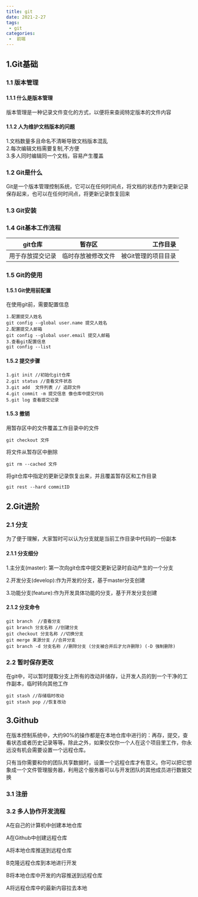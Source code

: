 ```yaml
---
title: git
date: 2021-2-27
tags:
 - git
categories:
 -  前端
---
```


<Boxx type='tip'  changeTime="6000"/> 


## 1.Git基础
### 1.1 版本管理
#### 1.1.1 什么是版本管理
版本管理是一种记录文件变化的方式，以便将来查阅特定版本的文件内容
#### 1.1.2 人为维护文档版本的问题
1.文档数量多且命名不清晰导致文档版本混乱<br/>
2.每次编辑文档需要复制,不方便<br/>
3.多人同时编辑同一个文档，容易产生覆盖
### 1.2 Git是什么
Git是一个版本管理控制系统，它可以在任何时间点，将文档的状态作为更新记录保存起来，也可以在任何时间点，将更新记录恢复回来
### 1.3 Git安装
### 1.4 Git基本工作流程


| git仓库         | 暂存区        | 工作目录  |
| --------------- |:-------------:| -----:|
| 用于存放提交记录| 临时存放被修改文件 |被Git管理的项目目录 |


### 1.5 Git的使用
#### 1.5.1 Git使用前配置
在使用git前，需要配置信息<br/>

``` 
1.配置提交人姓名 
git config --global user.name 提交人姓名
2.配置提交人邮箱 
git config --global user.email 提交人邮箱
3.查看git配置信息 
git config --list
```
#### 1.5.2 提交步骤
```
1.git init //初始化git仓库
2.git status //查看文件状态
3.git add  文件列表 // 追踪文件
4.git commit -m 提交信息 像仓库中提交代码
5.git log 查看提交记录
```
#### 1.5.3 撤销
用暂存区中的文件覆盖工作目录中的文件 
```
git checkout 文件
```
将文件从暂存区中删除
```
git rm --cached 文件
```
将git仓库中指定的更新记录恢复出来，并且覆盖暂存区和工作目录
```
git rest --hard commitID
```
## 2.Git进阶
### 2.1  分支
为了便于理解，大家暂时可以认为分支就是当前工作目录中代码的一份副本
#### 2.1.1 分支细分
1.主分支(master): 第一次向git仓库中提交更新记录时自动产生的一个分支

2.开发分支(develop):作为开发的分支，基于master分支创建

3.功能分支(feature):作为开发具体功能的分支，基于开发分支创建
#### 2.1.2 分支命令
```
git branch  //查看分支
git branch 分支名称 //创建分支
git checkout 分支名称 //切换分支
git merge 来源分支 //合并分支
git branch -d 分支名称 //删除分支 (分支被合并后才允许删除) (-D 强制删除)
```
### 2.2 暂时保存更改
在git中，可以暂时提取分支上所有的改动并储存，让开发人员的到一个干净的工作副本，临时转向其他工作
```
git stash //存储临时改动
git stash pop //恢复改动
```
## 3.Github
在版本控制系统中，大约90%的操作都是在本地仓库中进行的：再存，提交，查看状态或者历史记录等等。除此之外，如果仅仅你一个人在这个项目里工作，你永远没有机会需要设置一个远程仓库。

只有当你需要和你的团队共享数据时，设置一个远程仓库才有意义。你可以把它想象成一个文件管理服务器，利用这个服务器可以与开发团队的其他成员进行数据交换
### 3.1 注册
### 3.2 多人协作开发流程
A在自己的计算机中创建本地仓库

A在Github中创建远程仓库

A将本地仓库推送到远程仓库

B克隆远程仓库到本地进行开发

B将本地仓库中开发的内容推送到远程仓库

A将远程仓库中的最新内容拉去本地







